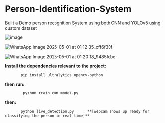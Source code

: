 # Person-Identification-System

Built a Demo person recognition System using both CNN and YOLOv5 using custom dataset

![image](https://github.com/user-attachments/assets/1c83ae26-9282-449c-8d70-7c92fb2e203c)



![WhatsApp Image 2025-05-01 at 01 12 35_cff6f30f](https://github.com/user-attachments/assets/b1f380a5-66a0-4130-b10f-ec6f5fd8cfe5)



![WhatsApp Image 2025-05-01 at 01 20 18_9485febe](https://github.com/user-attachments/assets/77a886b6-7e1c-46f9-ad17-8da34e99b874)




**Install the dependencies relevant to the project:**

           pip install ultralytics opencv-python


**then run:**

            python train_cnn_model.py

**then:**

           python live_detection.py      **[webcam shows up ready for classifying the person in real time]**
